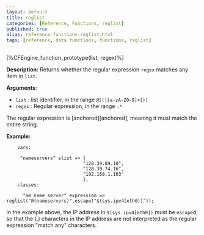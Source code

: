 ```yaml
---
layout: default
title: reglist
categories: [Reference, Functions, reglist]
published: true
alias: reference-functions-reglist.html
tags: [reference, data functions, functions, reglist]
---
```


[%CFEngine_function_prototype(list, regex)%]

**Description:** Returns whether the regular expression `regex` matches any item in `list`.

**Arguments**:

* `list` : list identifier, in the range `@[(][a-zA-Z0-9]+[)]`
* `regex` : Regular expression, in the range `.*`

The regular expression is [anchored][anchored], meaning it must match the entire string.

**Example:**

```cf3
    vars:

     "nameservers" slist => {
                            "128.39.89.10",
                            "128.39.74.16",
                            "192.168.1.103"
                            };
    classes:

      "am_name_server" expression => reglist("@(nameservers)",escape("$(sys.ipv4[eth0])"));
```

In the example above, the IP address in `$(sys.ipv4[eth0])` must be `escape`d, 
so that the (.) characters in the IP address are not interpreted as the 
regular expression "match any" characters.
